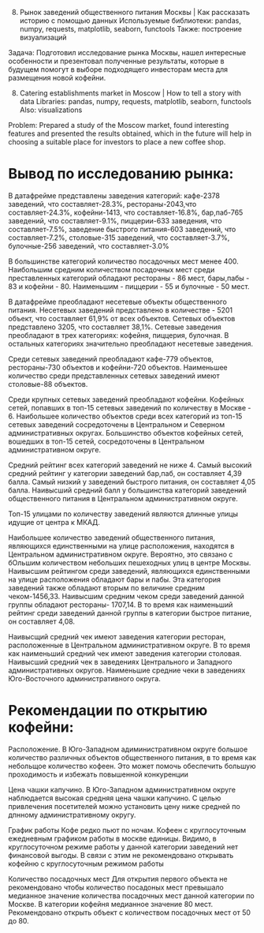 8. Рынок заведений общественного питания Москвы | Как рассказать историю с помощью данных
Используемые библиотеки: pandas, numpy, requests, matplotlib, seaborn, functools
Также: построение визуализаций

Задача: Подготовил исследование рынка Москвы, нашел интересные особенности и презентовал полученные результаты, которые в будущем помогут в выборе подходящего инвесторам места для размещения новой кофейни. 

8. Catering establishments market in Moscow | How to tell a story with data
Libraries: pandas, numpy, requests, matplotlib, seaborn, functools
Also: visualizations

Problem: Prepared a study of the Moscow market, found interesting features and presented the results obtained, which in the future will help in choosing a suitable place for investors to place a new coffee shop.

# Вывод по исследованию рынка:
В датафрейме представлены заведения категорий: кафе-2378 заведений, что составляет-28.3%, рестораны-2043,что составляет-24.3%, кофейни-1413, что составляет-16.8%, бар,паб-765 заведений, что составляет-9.1%, пиццерии-633 заведения, что составляет-7.5%, заведение быстрого питания-603 заведений, что составляет-7.2%, столовые-315 заведений, что составляет-3.7%, булочные-256 заведений, что составляет-3.0%

В большинстве категорий количество посадочных мест менее 400. Наибольшим средним количеством посадочных мест среди преставленных категорий обладают рестораны - 86 мест, бары,пабы - 83 и кофейни - 80. Наименьшим - пиццерии - 55 и булочные - 50 мест.

В датафрейме преобладают несетевые объекты общественного питания. Несетевых заведений представлено в количестве - 5201 объект, что составляет 61,9% от всех объектов. Сетевых объектов представлено 3205, что составляет 38,1%. Сетевые заведения преобладают в трех категориях: кофейня, пиццерия, булочная. В остальных категориях значительно преобладают несетевые заведения.

Среди сетевых заведений преобладают кафе-779 объектов, рестораны-730 объектов и кофейни-720 объектов. Наименьшее количество среди представленных сетевых заведений имеют столовые-88 объектов.

Среди крупных сетевых заведений преобладают кофейни. Кофейных сетей, попавших в топ-15 сетевых заведений по количеству в Москве - 6. Наибольшее количество объектов среди всех категорий из топ-15 сетевых заведений сосредоточены в Центральном и Северном административных округах. Большинство объектов кофейных сетей, вошедших в топ-15 сетей, сосредоточены в Центральном административном округе.

Средний рейтинг всех категорий заведений не ниже 4. Самый высокий средний рейтинг у категории заведений бар,паб, он составляет 4,39 балла. Самый низкий у заведений быстрого питания, он составляет 4,05 балла. Наивысший средний балл у большинства категорий заведений общественного питания в Центральном административном округе.

Топ-15 улицами по количеству заведений являются длинные улицы идущие от центра к МКАД.

Наибольшее количество заведений общественного питания, являющихся единственными на улице расположения, находятся в Центральном административном округе. Вероятно, это связано с бОльшим количеством небольших пешеходных улиц в центре Москвы. Наивысшим рейтингом среди заведений, являющихся единственными на улице расположения обладают бары и пабы. Эта категория заведений также обладают вторым по величине средним чеком-1456,33. Наивысшим средним чеком среди заведений данной группы обладают рестораны- 1707,14. В то время как наименьший рейтинг среди заведений данной группы в категории быстрое питание, он составляет 4,08.

Наивысщий средний чек имеют заведения категории ресторан, расположенные в Центральном административном округе. В то время как наименьший средний чек имеют заведения категории столовая. Наивысший средний чек в заведениях Центрального и Западного административных округов. Наименьшие средние чеки в заведениях Юго-Восточного административного округа.

# Рекомендации по открытию кофейни:
Расположение.
В Юго-Западном адиминистративном округе большое количество различных объектов общественного питания, в то время как небольщое количество кофеен. Это может помочь обеспечить большую проходимость и избежать повышенной конкуренции

Цена чашки капучино.
В Юго-Западном административном округе наблюдается высокая средняя цена чашки капучино. С целью привлечения посетителей можно установить цену ниже средней по дпнному административному округу.

График работы
Кофе редко пьют по ночам. Кофеен с круглосуточным ежедневным графиком работы в москве единицы. Видимо, в круглосуточном режиме работы у данной категории заведений нет финансовой выгоды. В связи с этим не рекомендовано открывать кофейню с круглосуточным режимом работы

Количество посадочных мест
Для открытия первого объекта не рекомендовано чтобы количество посадоных мест превышало медианное значение количества посадочных мест данной категории по Москве. В категории кофейня медианное значение 80 мест. Рекомендовано открыть объект с количеством посадочных мест от 50 до 80.

